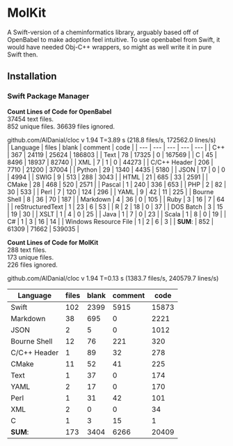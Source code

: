 # MolKit

A Swift-version of a cheminformatics library, arguably based off of OpenBabel to make adoption feel intuitive. 
To use openbabel from Swift, it would have needed Obj-C++ wrappers, so might as well write it in pure Swift then.  

## Installation

### Swift Package Manager


__Count Lines of Code for OpenBabel__   
37454 text files.  
852 unique files.
36639 files ignored.  

github.com/AlDanial/cloc v 1.94  T=3.89 s (218.8 files/s, 172562.0 lines/s)  
| Language | files | blank | comment | code |
| --- | --- | --- | --- | --- |
| C++ | 367 | 24119 | 25624 | 186803 |
| Text | 78 | 17325 | 0 | 167569 |
| C | 45 | 8496 | 18937 | 82740 |
| XML | 7 | 1 | 0 | 44273 |
| C/C++ Header | 206 | 7710 | 21200 | 37004 |
| Python | 29 | 1340 | 4435 | 5180 |
| JSON | 17 | 0 | 0 | 4994 |
| SWIG | 9 | 513 | 288 | 3043 |
| HTML | 21 | 685 | 33 | 2591 |
| CMake | 28 | 468 | 520 | 2571 |
| Pascal | 1 | 240 | 336 | 653 |
| PHP | 2 | 82 | 30 | 533 |
| Perl | 7 | 120 | 124 | 296 |
| YAML | 9 | 42 | 11 | 225 |
| Bourne Shell | 8 | 36 | 70 | 187 |
| Markdown | 4 | 36 | 0 | 105 |
| Ruby | 3 | 16 | 7 | 64 |
| reStructuredText | 1 | 23 | 6 | 53 |
| R | 2 | 18 | 0 | 37 |
| DOS Batch | 3 | 15 | 19 | 30 |
| XSLT | 1 | 4 | 0 | 25 |
| Java | 1 | 7 | 0 | 23 |
| Scala | 1 | 8 | 0 | 19 |
| C# | 1 | 3 | 16 | 14 |
| Windows Resource File | 1 | 2 | 6 | 3 |
| __SUM__: | 852 | 61309 | 71662 | 539035 |

__Count Lines of Code for MolKit__   
288 text files.  
173 unique files.                                            
226 files ignored.  

github.com/AlDanial/cloc v 1.94  T=0.13 s (1383.7 files/s, 240579.7 lines/s)
<!-- -------------------------------------------------------------------------------
Language                     files          blank        comment           code
-------------------------------------------------------------------------------
Swift                          102           2399           5915          15873
Markdown                        38            695              0           2221
JSON                             2              5              0           1012
Bourne Shell                    12             76            221            320
C/C++ Header                     1             89             32            278
CMake                           11             52             41            225
Text                             1             37              0            174
YAML                             2             17              0            170
Perl                             1             31             42            101
XML                              2              0              0             34
C                                1              3             15              1
-------------------------------------------------------------------------------
SUM:                           173           3404           6266          20409
------------------------------------------------------------------------------- -->
| Language | files | blank | comment | code |
| --- | --- | --- | --- | --- |
| Swift | 102 | 2399 | 5915 | 15873 |
| Markdown | 38 | 695 | 0 | 2221 |
| JSON | 2 | 5 | 0 | 1012 |
| Bourne Shell | 12 | 76 | 221 | 320 |
| C/C++ Header | 1 | 89 | 32 | 278 |
| CMake | 11 | 52 | 41 | 225 |
| Text | 1 | 37 | 0 | 174 |
| YAML | 2 | 17 | 0 | 170 |
| Perl | 1 | 31 | 42 | 101 |
| XML | 2 | 0 | 0 | 34 |
| C | 1 | 3 | 15 | 1 |
| __SUM__: | 173 | 3404 | 6266 | 20409 |

